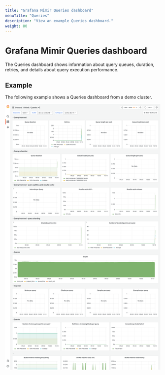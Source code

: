 ```yaml
---
title: "Grafana Mimir Queries dashboard"
menuTitle: "Queries"
description: "View an example Queries dashboard."
weight: 80
---
```


# Grafana Mimir Queries dashboard

The Queries dashboard shows information about query queues, duration, retries, and details about query execution performance.

## Example

The following example shows a Queries dashboard from a demo cluster.

![Grafana Mimir queries dashboard](mimir-queries.png)
